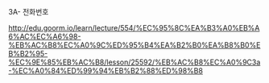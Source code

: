 3A- 전화번호

http://edu.goorm.io/learn/lecture/554/%EC%95%8C%EA%B3%A0%EB%A6%AC%EC%A6%98-%EB%AC%B8%EC%A0%9C%ED%95%B4%EA%B2%B0%EA%B8%B0%EB%B2%95-%EC%9E%85%EB%AC%B8/lesson/25592/%EB%AC%B8%EC%A0%9C3a-%EC%A0%84%ED%99%94%EB%B2%88%ED%98%B8
